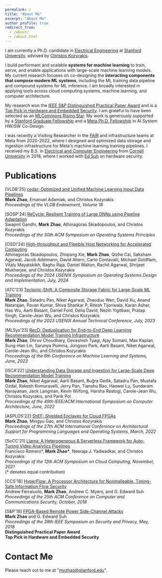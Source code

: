```yaml
---
permalink: /
title: "About Me"
excerpt: "About Me"
author_profile: true
redirect_from: 
  - /about/
  - /about.html
---
```


I am currently a Ph.D. candidate in [Electrical Engineering](https://ee.stanford.edu) at [Stanford University](https://www.stanford.edu), advised by [Christos Kozyrakis](https://web.stanford.edu/~kozyraki/).

I build performant and scalable **systems for machine learning** to train, serve, and enable applications with large-scale machine learning models.
My current research focuses on co-designing the **interacting components that compose modern ML systems**, including the ML training data pipeline and compound systems for ML inference.
I am broadly interested in applying tools across cloud computing systems, machine learning, and computer architecture.

My research won the [IEEE S&P Distinguished Practical Paper Award](https://www.ieee-security.org/TC/SP2018/awards.html) and is a [Top Pick in Hardware and Embedded Security](https://www.ieee-hsttc.org/top-picks-2022/).
I am grateful to have been selected as an [MLCommons Rising Star](https://mlcommons.org/2023/07/introducing-the-2023-mlcommons-rising-stars/).
My work is generously supported by a [Stanford Graduate Fellowship](https://vpge.stanford.edu/fellowships-funding/sgf/details) and a [Meta Ph.D. Fellowship](https://research.facebook.com/fellows/) in AI System HW/SW Co-Design.

I was recently a Visiting Researcher in the [FAIR](https://ai.meta.com/research/) and infrastructure teams at Meta from 2020-2022, where I designed and optimized data storage and ingestion infrastructure for Meta's machine learning training pipelines.
I received my B.S. in [Electrical and Computer Engineering](https://www.ece.cornell.edu/ece) from [Cornell University](https://www.cornell.edu) in 2018, where I worked with [Ed Suh](https://tsg.ece.cornell.edu/people/g-edward-suh/) on hardware security.

Publications
======
\[VLDB'25\] [cedar: Optimized and Unified Machine Learning Input Data Pipelines](https://arxiv.org/abs/2401.08895)  
**Mark Zhao**, Emanuel Adamiak, and Christos Kozyrakis  
*Proceedings of the VLDB Endowment, Volume 18*

\[SOSP'24\] [ReCycle: Resilient Training of Large DNNs using Pipeline Adaptation](https://arxiv.org/pdf/2405.14009)  
Swapnil Gandhi, **Mark Zhao**, Athinagoras Skiadopoulos, and Christos Kozyrakis  
*Proceedings of the 30th ACM Symposium on Operating Systems Principles*

\[OSDI'24\] [High-throughput and Flexible Host Networking for Accelerated Computing](https://www.usenix.org/conference/osdi24/presentation/skiadopoulos)  
Athinagoras Skiadopoulos, Zhiqiang Xie, **Mark Zhao**, Qizhe Cai, Saksham Agarwal, Jacob Adelmann, David Ahern, Carlo Contavalli, Michael Goldflam, Vitaly Mayatskikh, Raghu Raja, Daniel Walton, Rachit Agarwal, Shrijeet Mukherjee, and Christos Kozyrakis  
*Proceedings of the 2024 USENIX Symposium on Operating Systems Design and Implementation, July, 2024*

\[ATC'23\] [Tectonic-Shift: A Composite Storage Fabric for Large-Scale ML Training](https://www.usenix.org/conference/atc23/presentation/zhao)  
**Mark Zhao**, Satadru Pan, Niket Agarwal, Zhaoduo Wen, David Xu, Anand Natarajan, Pavan Kumar, Shiva Shankar P, Ritesh Tijoriwala, Karan Asher, Hao Wu, Aarti Basant, Daniel Ford, Delia David, Nezih Yigitbasi, Pratap Singh, Carole-Jean Wu, and Christos Kozyrakis  
*Proceedings of the 2023 USENIX Annual Technical Conference, July, 2023*

\[MLSys'23\] [RecD: Deduplication for End-to-End Deep Learning Recommendation Model Training Infrastructure](https://arxiv.org/abs/2211.05239)  
**Mark Zhao**, Dhruv Choudhary, Devashish Tyagi, Ajay Somani, Max Kaplan, Sung-Han Lin, Sarunya Pumma, Jongsoo Park, Aarti Basant, Niket Agarwal, Carole-Jean Wu, and Christos Kozyrakis  
*Proceedings of the 6th Conference on Machine Learning and Systems, June, 2023*

\[ISCA'22\] [Understanding Data Storage and Ingestion for Large-Scale Deep Recommendation Model Training](https://dl.acm.org/doi/10.1145/3470496.3533044)  
**Mark Zhao**, Niket Agarwal, Aarti Basant, Buğra Gedik, Satadru Pan, Mustafa Ozdal, Rakesh Komuravelli, Jerry Pan, Tianshu Bao, Haowei Lu, Sundaram Narayanan, Jack Langman, Kevin Wilfong, Harsha Rastogi, Carole-Jean Wu, Christos Kozyrakis, and Parik Pol  
*Proceedings of the 49th IEEE/ACM International Symposium on Computer Architecture, June, 2022*

\[ASPLOS'22\] [ShEF: Shielded Enclaves for Cloud FPGAs](https://dl.acm.org/doi/10.1145/3503222.3507733)  
**Mark Zhao**, Mingyu Gao, and Christos Kozyrakis  
*Proceedings of the 27th ACM International Conference on Architectural Support for Programming Languages and Operating Systems, March, 2022*

\[SoCC'21\] [Llama: A Heterogeneous & Serverless Framework for Auto-Tuning Video Analytics Pipelines](https://dl.acm.org/doi/10.1145/3472883.3486972)  
Francisco Romero\*, **Mark Zhao\***, Neeraja J. Yadwadkar, and Christos Kozyrakis  
*Proceedings of the 12th ACM Symposium on Cloud Computing, November, 2021*  
(\* denotes equal contribution)

\[CCS'18\] [HyperFlow: A Processor Architecture for Nonmalleable, Timing-Safe Information Flow Security](https://dl.acm.org/doi/10.1145/3243734.3243743)  
Andrew Ferraiuolo, **Mark Zhao**, Andrew C. Myers, and G. Edward Suh  
*Proceedings of the 25th ACM Conference on Computer and Communications Security, October, 2018*

\[S&P'18\] [FPGA-Based Remote Power Side-Channel Attacks](https://ieeexplore.ieee.org/document/8418606)  
**Mark Zhao** and G. Edward Suh  
*Proceedings of the 39th IEEE Symposium on Security and Privacy, May, 2018*  
**Distinguished Practical Paper Award**  
**Top Pick in Hardware and Embedded Security**

Contact Me
======
Please reach out to me at "myzhao@stanford.edu".
